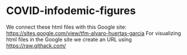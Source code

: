 # COVID-infodemic-figures

We connect these html files with this Google site: https://sites.google.com/view/tfm-alvaro-huertas-garcia
For visualizing html files in the Google site we create an URL using https://raw.githack.com/
